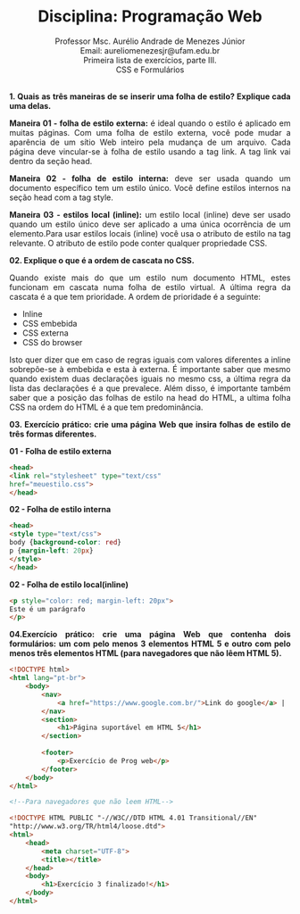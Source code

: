 
# <center>Disciplina: Programação Web
<center>Professor Msc. Aurélio Andrade de Menezes Júnior
<center>Email: aureliomenezesjr@ufam.edu.br
<center>Primeira lista de exercícios, parte III. <center> CSS e Formulários
<div align="justify"> <br>

**1. Quais as três maneiras de se inserir uma folha de estilo? Explique cada uma delas.**

**Maneira 01 - folha de estilo externa:** é ideal quando o estilo é aplicado em muitas páginas. Com uma folha de estilo externa, você pode mudar a aparência de um sítio Web inteiro pela mudança de um arquivo. Cada página deve vincular-se à folha de estilo usando a tag link. A tag link vai dentro da seção head.

**Maneira 02 - folha de estilo interna:** deve ser usada quando um documento específico tem um estilo único. Você define estilos internos na seção head com a tag style. 

**Maneira 03 - estilos local (inline):** um estilo local (inline) deve ser usado quando um estilo único deve ser aplicado a uma única ocorrência de um elemento.Para usar estilos locais (inline) você usa o atributo de estilo na tag relevante. O atributo de estilo pode conter qualquer propriedade CSS.

**02. Explique o que é a ordem de cascata no CSS.**

Quando existe mais do que um estilo num documento HTML, estes funcionam em cascata numa folha de estilo virtual. A última regra da cascata é a que tem prioridade.
A ordem de prioridade é a seguinte:
* Inline
* CSS embebida
* CSS externa
* CSS do browser

Isto quer dizer que em caso de regras iguais com valores diferentes a inline sobrepõe-se à embebida e esta à externa. É importante saber que mesmo quando existem duas declarações iguais no mesmo css, a última regra da lista das declarações é a que prevalece. Além disso, é importante também saber que a posição das folhas de estilo na head do HTML, a ultima folha CSS na ordem do HTML é a que tem predominância. 

**03. Exercício prático: crie uma página Web que insira folhas de estilo de três formas diferentes.**

**01 - Folha de estilo externa**
~~~html
<head>
<link rel="stylesheet" type="text/css"
href="meuestilo.css">
</head>
~~~

**02 - Folha de estilo interna**
~~~html
<head>
<style type="text/css">
body {background-color: red}
p {margin-left: 20px}
</style>
</head>
~~~

**02 - Folha de estilo local(inline)**

~~~html
<p style="color: red; margin-left: 20px">
Este é um parágrafo
</p>
~~~

**04.Exercício prático: crie uma página Web que contenha dois formulários: um com pelo menos 3 elementos HTML 5 e outro com pelo menos três elementos HTML (para navegadores que não lêem HTML 5).**

~~~html
<!DOCTYPE html>
<html lang="pt-br">
    <body>
        <nav>
            <a href="https://www.google.com.br/">Link do google</a> | 
        </nav>
        <section>
            <h1>Página suportável em HTML 5</h1>
        </section>
        
        <footer>
            <p>Exercício de Prog web</p>
        </footer>
    </body>
</html>
~~~

~~~html
<!--Para navegadores que não leem HTML-->

<!DOCTYPE HTML PUBLIC "-//W3C//DTD HTML 4.01 Transitional//EN"
"http://www.w3.org/TR/html4/loose.dtd">
<html>
    <head>
        <meta charset="UTF-8">
        <title></title>
    </head>
    <body>
        <h1>Exercício 3 finalizado!</h1>
    </body>
</html>
~~~
